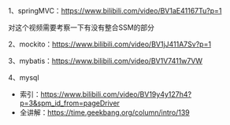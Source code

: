 1、springMVC：https://www.bilibili.com/video/BV1aE41167Tu?p=1

对这个视频需要考察一下有没有整合SSM的部分

2、mockito：https://www.bilibili.com/video/BV1jJ411A7Sv?p=1

3、mybatis：https://www.bilibili.com/video/BV1V7411w7VW

4、mysql

- 索引：https://www.bilibili.com/video/BV19y4y127h4?p=3&spm_id_from=pageDriver
- 全讲解：https://time.geekbang.org/column/intro/139
